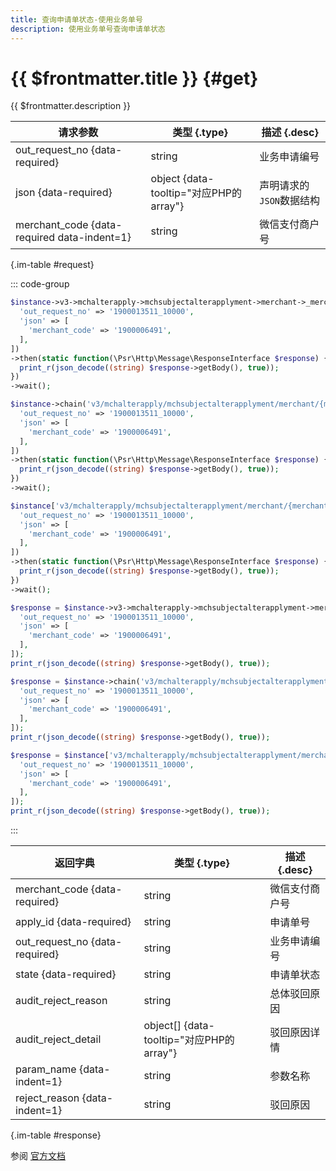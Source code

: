 ```yaml
---
title: 查询申请单状态-使用业务单号
description: 使用业务单号查询申请单状态
---
```


# {{ $frontmatter.title }} {#get}

{{ $frontmatter.description }}

| 请求参数 | 类型 {.type} | 描述 {.desc}
| --- | --- | ---
| out_request_no {data-required} | string | 业务申请编号
| json {data-required} | object {data-tooltip="对应PHP的array"} | 声明请求的`JSON`数据结构
| merchant_code {data-required data-indent=1} | string | 微信支付商户号

{.im-table #request}

::: code-group

```php [异步纯链式]
$instance->v3->mchalterapply->mchsubjectalterapplyment->merchant->_merchant_code_->outRequestNo->_out_request_no_->getAsync([
  'out_request_no' => '1900013511_10000',
  'json' => [
    'merchant_code' => '1900006491',
  ],
])
->then(static function(\Psr\Http\Message\ResponseInterface $response) {
  print_r(json_decode((string) $response->getBody(), true));
})
->wait();
```

```php [异步声明式]
$instance->chain('v3/mchalterapply/mchsubjectalterapplyment/merchant/{merchant_code}/out-request-no/{out_request_no}')->getAsync([
  'out_request_no' => '1900013511_10000',
  'json' => [
    'merchant_code' => '1900006491',
  ],
])
->then(static function(\Psr\Http\Message\ResponseInterface $response) {
  print_r(json_decode((string) $response->getBody(), true));
})
->wait();
```

```php [异步属性式]
$instance['v3/mchalterapply/mchsubjectalterapplyment/merchant/{merchant_code}/out-request-no/{out_request_no}']->getAsync([
  'out_request_no' => '1900013511_10000',
  'json' => [
    'merchant_code' => '1900006491',
  ],
])
->then(static function(\Psr\Http\Message\ResponseInterface $response) {
  print_r(json_decode((string) $response->getBody(), true));
})
->wait();
```

```php [同步纯链式]
$response = $instance->v3->mchalterapply->mchsubjectalterapplyment->merchant->_merchant_code_->outRequestNo->_out_request_no_->get([
  'out_request_no' => '1900013511_10000',
  'json' => [
    'merchant_code' => '1900006491',
  ],
]);
print_r(json_decode((string) $response->getBody(), true));
```

```php [同步声明式]
$response = $instance->chain('v3/mchalterapply/mchsubjectalterapplyment/merchant/{merchant_code}/out-request-no/{out_request_no}')->get([
  'out_request_no' => '1900013511_10000',
  'json' => [
    'merchant_code' => '1900006491',
  ],
]);
print_r(json_decode((string) $response->getBody(), true));
```

```php [同步属性式]
$response = $instance['v3/mchalterapply/mchsubjectalterapplyment/merchant/{merchant_code}/out-request-no/{out_request_no}']->get([
  'out_request_no' => '1900013511_10000',
  'json' => [
    'merchant_code' => '1900006491',
  ],
]);
print_r(json_decode((string) $response->getBody(), true));
```

:::

| 返回字典 | 类型 {.type} | 描述 {.desc}
| --- | --- | ---
| merchant_code {data-required} | string | 微信支付商户号
| apply_id {data-required} | string | 申请单号
| out_request_no {data-required} | string | 业务申请编号
| state {data-required} | string | 申请单状态
| audit_reject_reason | string | 总体驳回原因
| audit_reject_detail | object[] {data-tooltip="对应PHP的array"} | 驳回原因详情
| param_name {data-indent=1} | string | 参数名称
| reject_reason {data-indent=1} | string | 驳回原因

{.im-table #response}

参阅 [官方文档](https://pay.weixin.qq.com/wiki/doc/apiv3_partner/Offline/apis/chapter11_3_3.shtml)
